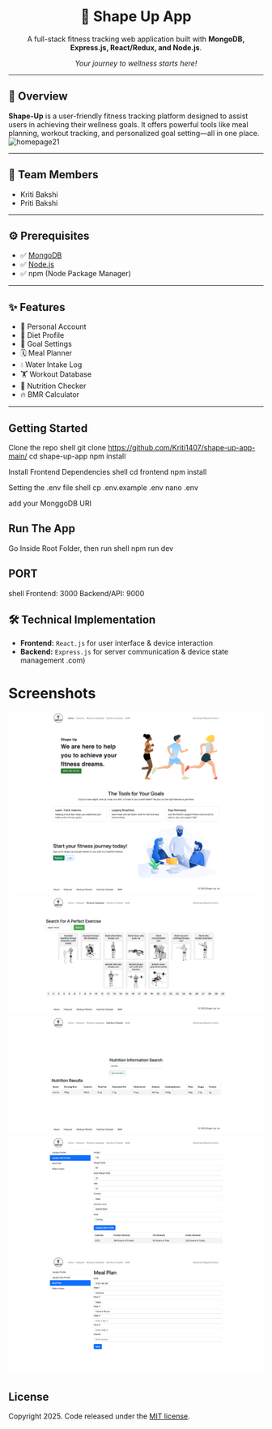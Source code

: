 <h1 align="center">💪 Shape Up App</h1>

<p align="center">
A full-stack fitness tracking web application built with <strong>MongoDB, Express.js, React/Redux, and Node.js</strong>.
</p>

<p align="center"><i>Your journey to wellness starts here!</i></p>

---

## 🧠 Overview

**Shape-Up** is a user-friendly fitness tracking platform designed to assist users in achieving their wellness goals. It offers powerful tools like meal planning, workout tracking, and personalized goal setting—all in one place.
<img width="1920" height="1379" alt="homepage21" src="https://github.com/user-attachments/assets/1d88126c-7d1c-4621-8a3d-59f1f6f3df6f" />

---

## 👥 Team Members

- Kriti Bakshi  
- Priti Bakshi

---

## ⚙️ Prerequisites

- ✅ [MongoDB](https://www.mongodb.com/)
- ✅ [Node.js](https://nodejs.org/)
- ✅ npm (Node Package Manager)

---

## ✨ Features

- 👤 Personal Account  
- 🥗 Diet Profile  
- 🎯 Goal Settings  
- 🗓️ Meal Planner  
- 💧 Water Intake Log  
- 🏋️ Workout Database  
- 🍎 Nutrition Checker  
- 🔥 BMR Calculator

---

## Getting Started
Clone the repo
shell
git clone https://github.com/Kriti1407/shape-up-app-main/
cd shape-up-app
npm install


Install Frontend Dependencies
shell
cd frontend
npm install


Setting the .env file
shell
cp .env.example .env
nano .env

add your MonggoDB URI

## Run The App
Go Inside Root Folder, then run
shell
npm run dev


## PORT
shell
Frontend: 3000
Backend/API: 9000


## 🛠 Technical Implementation

- **Frontend:** `React.js` for user interface & device interaction  
- **Backend:** `Express.js` for server communication & device state management  .com)


# Screenshots

![Home Page](https://github.com/Shape-Up-NZ/shape-up-app/blob/main/screenshots/homepage.png)
![Workout Database](https://github.com/Shape-Up-NZ/shape-up-app/blob/main/screenshots/workout-database.png)
![Nutrition Checker](https://github.com/Shape-Up-NZ/shape-up-app/blob/main/screenshots/nutrition-checker.png)
![Diet Profile](https://github.com/Shape-Up-NZ/shape-up-app/blob/main/screenshots/diet-profile.png)
![Meal Plan](https://github.com/Shape-Up-NZ/shape-up-app/blob/main/screenshots/meal-plan.png)

## License

Copyright 2025. Code released under the [MIT license](https://github.com/Shape-Up-NZ/shape-up-app/blob/main/LICENSE).

